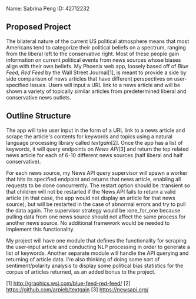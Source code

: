 Name: Sabrina Peng          ID: 42712232

## Proposed Project

The bilateral nature of the current US political atmosphere means that most Americans tend to categorize their political beliefs on a spectrum, ranging from the liberal left to the conservative right. Most of these people gain information on current political events from news sources whose biases align with their own beliefs. My Phoenix web app, loosely based off of *Blue Feed, Red Feed* by the Wall Street Journal[1], is meant to provide a side by side comparison of news articles that have different perspectives on user-specified issues. Users will input a URL link to a news article and will be shown a variety of topically similar articles from predetermined liberal and conservative news outlets.

## Outline Structure

The app will take user input in the form of a URL link to a news article and scrape the article's contents for keywords and topics using a natural language processing library called *textgain*[2]. Once the app has a list of keywords, it will query endpoints on *News API*[3] and return the top related news article for each of 6-10 different news sources (half liberal and half conservative). 

For each news source, my News API query supervisor will spawn a worker that hits its specified endpoint and returns that news article, enabling all requests to be done concurrently. The restart option should be :transient so that children will not be restarted if the News API fails to return a valid article (in that case, the app would not display an article for that news source), but will be restarted in the case of abnormal errors and try to pull the data again. The supervisor strategy would be :one_for_one because pulling data from one news source should not affect the same process for another news source. No additional framework would be needed to implement this functionality.

My project will have one module that defines the functionality for scraping the user-input article and conducting NLP processing in order to generate a list of keywords. Another separate module will handle the API querying and returning of article data. I'm also thinking of doing some sort of sentiment/polarity analysis to display some political bias statistics for the corpus of articles returned, as an added bonus to the project.

[1] http://graphics.wsj.com/blue-feed-red-feed/
[2] https://github.com/arpieb/textgain
[3] https://newsapi.org/